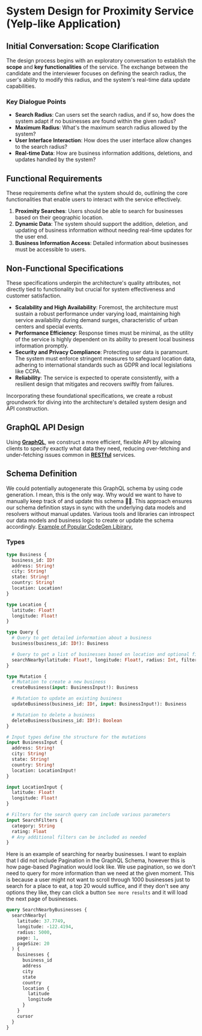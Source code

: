 # System Design for Proximity Service (Yelp-like Application)

## Initial Conversation: Scope Clarification
The design process begins with an exploratory conversation to establish the **scope** and **key functionalities** of the service. The exchange between the candidate and the interviewer focuses on defining the search radius, the user's ability to modify this radius, and the system's real-time data update capabilities.

### Key Dialogue Points
- **Search Radius**: Can users set the search radius, and if so, how does the system adapt if no businesses are found within the given radius?
- **Maximum Radius**: What's the maximum search radius allowed by the system?
- **User Interface Interaction**: How does the user interface allow changes to the search radius?
- **Real-time Data**: How are business information additions, deletions, and updates handled by the system?

## Functional Requirements
These requirements define what the system should do, outlining the core functionalities that enable users to interact with the service effectively.

1. **Proximity Searches**: Users should be able to search for businesses based on their geographic location.
2. **Dynamic Data**: The system should support the addition, deletion, and updating of business information without needing real-time updates for the user end.
3. **Business Information Access**: Detailed information about businesses must be accessible to users.

## Non-Functional Specifications
These specifications underpin the architecture's quality attributes, not directly tied to functionality but crucial for system effectiveness and customer satisfaction.

- **Scalability and High Availability**: Foremost, the architecture must sustain a robust performance under varying load, maintaining high service availability during demand surges, characteristic of urban centers and special events.
- **Performance Efficiency**: Response times must be minimal, as the utility of the service is highly dependent on its ability to present local business information promptly.
- **Security and Privacy Compliance**: Protecting user data is paramount. The system must enforce stringent measures to safeguard location data, adhering to international standards such as GDPR and local legislations like CCPA.
- **Reliability**: The service is expected to operate consistently, with a resilient design that mitigates and recovers swiftly from failures.

Incorporating these foundational specifications, we create a robust groundwork for diving into the architecture's detailed system design and API construction.

## GraphQL API Design 

Using [**GraphQL**](https://graphql.org/learn/), we construct a more efficient, flexible API by allowing clients to specify exactly what data they need, reducing over-fetching and under-fetching issues common in [**RESTful**](https://www.redhat.com/en/topics/api/what-is-a-rest-api) services.

## Schema Definition

We could potentially autogenerate this GraphQL schema by using code generation. I mean, this is the only way. Why would we want to have to manually keep track of and update this schema 🙅‍♂️. This approach ensures our schema definition stays in sync with the underlying data models and resolvers without manual updates. Various tools and libraries can introspect our data models and business logic to create or update the schema accordingly.
[Example of Popular CodeGen Libirary.](https://www.apollographql.com/tutorials/lift-off-part1/09-codegen)

### Types

```graphql
type Business {
  business_id: ID!
  address: String!
  city: String!
  state: String!
  country: String!
  location: Location!
}

type Location {
  latitude: Float!
  longitude: Float!
}

type Query {
  # Query to get detailed information about a business
  business(business_id: ID!): Business

  # Query to get a list of businesses based on location and optional filters
  searchNearby(latitude: Float!, longitude: Float!, radius: Int, filters: SearchFilters): [Business]
}

type Mutation {
  # Mutation to create a new business
  createBusiness(input: BusinessInput!): Business

  # Mutation to update an existing business
  updateBusiness(business_id: ID!, input: BusinessInput!): Business

  # Mutation to delete a business
  deleteBusiness(business_id: ID!): Boolean
}

# Input types define the structure for the mutations
input BusinessInput {
  address: String!
  city: String!
  state: String!
  country: String!
  location: LocationInput!
}

input LocationInput {
  latitude: Float!
  longitude: Float!
}

# Filters for the search query can include various parameters
input SearchFilters {
  category: String
  rating: Float
  # Any additional filters can be included as needed
}
```

Here is an example of searching for nearby businesses. I want to explain that I did not include Pagination in the GraphQL Schema, however this is how page-based Pagination would look like. We use pagination, so we don't need to query for more information than we need at the given moment. This is because a user might not want to scroll through 1000 businesses just to search for a place to eat, a top 20 would suffice, and if they don't see any options they like, they can click a button `See more results` and it will load the next page of businesses. 

```graphql
query SearchNearbyBusinesses {
  searchNearby(
    latitude: 37.7749,
    longitude: -122.4194,
    radius: 5000,
    page: 1,
    pageSize: 20
  ) {
    businesses {
      business_id
      address
      city
      state
      country
      location {
        latitude
        longitude
      }
    }
    cursor
  }
}
```

